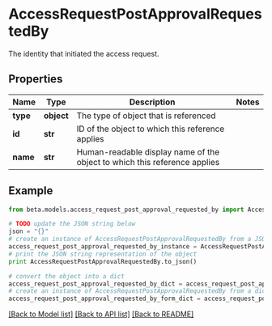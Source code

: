 # AccessRequestPostApprovalRequestedBy

The identity that initiated the access request.

## Properties
Name | Type | Description | Notes
------------ | ------------- | ------------- | -------------
**type** | **object** | The type of object that is referenced | 
**id** | **str** | ID of the object to which this reference applies | 
**name** | **str** | Human-readable display name of the object to which this reference applies | 

## Example

```python
from beta.models.access_request_post_approval_requested_by import AccessRequestPostApprovalRequestedBy

# TODO update the JSON string below
json = "{}"
# create an instance of AccessRequestPostApprovalRequestedBy from a JSON string
access_request_post_approval_requested_by_instance = AccessRequestPostApprovalRequestedBy.from_json(json)
# print the JSON string representation of the object
print AccessRequestPostApprovalRequestedBy.to_json()

# convert the object into a dict
access_request_post_approval_requested_by_dict = access_request_post_approval_requested_by_instance.to_dict()
# create an instance of AccessRequestPostApprovalRequestedBy from a dict
access_request_post_approval_requested_by_form_dict = access_request_post_approval_requested_by.from_dict(access_request_post_approval_requested_by_dict)
```
[[Back to Model list]](../README.md#documentation-for-models) [[Back to API list]](../README.md#documentation-for-api-endpoints) [[Back to README]](../README.md)


